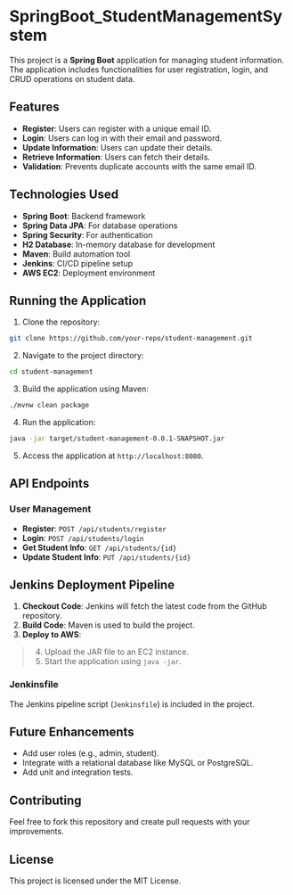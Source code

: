 # SpringBoot_StudentManagementSystem

This project is a **Spring Boot** application for managing student information. The application includes functionalities for user registration, login, and CRUD operations on student data.

## Features

- **Register**: Users can register with a unique email ID.
- **Login**: Users can log in with their email and password.
- **Update Information**: Users can update their details.
- **Retrieve Information**: Users can fetch their details.
- **Validation**: Prevents duplicate accounts with the same email ID.

## Technologies Used

- **Spring Boot**: Backend framework
- **Spring Data JPA**: For database operations
- **Spring Security**: For authentication
- **H2 Database**: In-memory database for development
- **Maven**: Build automation tool
- **Jenkins**: CI/CD pipeline setup
- **AWS EC2**: Deployment environment

## Running the Application

1. Clone the repository:
```bash
git clone https://github.com/your-repo/student-management.git
```

2. Navigate to the project directory:
```bash
cd student-management
```

3. Build the application using Maven:
```bash
./mvnw clean package
```

4. Run the application:
```bash
java -jar target/student-management-0.0.1-SNAPSHOT.jar
```

5. Access the application at `http://localhost:8080`.

## API Endpoints

### User Management

- **Register**: `POST /api/students/register`
- **Login**: `POST /api/students/login`
- **Get Student Info**: `GET /api/students/{id}`
- **Update Student Info**: `PUT /api/students/{id}`

## Jenkins Deployment Pipeline

1. **Checkout Code**: Jenkins will fetch the latest code from the GitHub repository.
2. **Build Code**: Maven is used to build the project.
3. **Deploy to AWS**:
>4. Upload the JAR file to an EC2 instance.
>5. Start the application using `java -jar`.

### Jenkinsfile
The Jenkins pipeline script (`Jenkinsfile`) is included in the project.

## Future Enhancements

- Add user roles (e.g., admin, student).
- Integrate with a relational database like MySQL or PostgreSQL.
- Add unit and integration tests.

## Contributing

Feel free to fork this repository and create pull requests with your improvements.

## License

This project is licensed under the MIT License.
